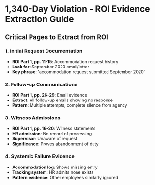 # 1,340-Day Violation - ROI Evidence Extraction Guide

## Critical Pages to Extract from ROI

### 1. Initial Request Documentation
- **ROI Part 1, pp. 11-15**: Accommodation request history
- **Look for**: September 2020 email/letter
- **Key phrase**: 'accommodation request submitted September 2020'

### 2. Follow-up Communications
- **ROI Part 1, pp. 26-29**: Email evidence
- **Extract**: All follow-up emails showing no response
- **Pattern**: Multiple attempts, complete silence from agency

### 3. Witness Admissions
- **ROI Part 1, pp. 16-20**: Witness statements
- **HR admission**: No record of processing
- **Supervisor**: Unaware of request
- **Significance**: Proves abandonment of duty

### 4. Systemic Failure Evidence
- **Accommodation log**: Shows missing entry
- **Tracking system**: HR admits none exists
- **Pattern evidence**: Other employees similarly ignored

